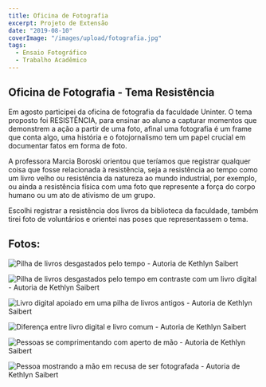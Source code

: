 ```yaml
---
title: Oficina de Fotografia
excerpt: Projeto de Extensão
date: "2019-08-10"
coverImage: "/images/upload/fotografia.jpg"
tags:
  - Ensaio Fotográfico
  - Trabalho Acadêmico
---
```


## Oficina de Fotografia - Tema Resistência

Em agosto participei da oficina de fotografia da faculdade Uninter. O tema proposto foi RESISTÊNCIA, para ensinar ao aluno a capturar momentos que demonstrem a ação a partir de uma foto, afinal uma fotografia é um frame que conta algo, uma história e o fotojornalismo tem um papel crucial em documentar fatos em forma de foto.

A professora Marcia Boroski orientou que teríamos que registrar qualquer coisa que fosse relacionada à resistência, seja a resistência ao tempo como um livro velho ou resistência da natureza ao mundo industrial, por exemplo, ou ainda a resistência física com uma foto que represente a força do corpo humano ou um ato de ativismo de um grupo.

Escolhi registrar a resistência dos livros da biblioteca da faculdade, também tirei foto de voluntários e orientei nas poses que representassem o tema.

## Fotos:

![Pilha de livros desgastados pelo tempo - Autoria de Kethlyn Saibert](/images/upload/oficina-de-fotografia-01.jpg "Pilha de livros desgastados pelo tempo - Autoria de Kethlyn Saibert")

![Pilha de livros desgastados pelo tempo em contraste com um livro digital - Autoria de Kethlyn Saibert](/images/upload/oficina-de-fotografia-02.jpg "Pilha de livros desgastados pelo tempo em contraste com um livro digital - Autoria de Kethlyn Saibert")

![Livro digital apoiado em uma pilha de livros antigos - Autoria de Kethlyn Saibert](/images/upload/oficina-de-fotografia-03.jpg "Livro digital apoiado em uma pilha de livros antigos - Autoria de Kethlyn Saibert")

![Diferença entre livro digital e livro comum - Autoria de Kethlyn Saibert](/images/upload/oficina-de-fotografia-04.jpg "Diferença entre livro digital e livro comum - Autoria de Kethlyn Saibert")

![Pessoas se comprimentando com aperto de mão - Autoria de Kethlyn Saibert](/images/upload/oficina-de-fotografia-05.jpg "Pessoas se comprimentando com aperto de mão - Autoria de Kethlyn Saibert")

![Pessoa mostrando a mão em recusa de ser fotografada - Autoria de Kethlyn Saibert](/images/upload/oficina-de-fotografia-06.jpg "Pessoa mostrando a mão em recusa de ser fotografada - Autoria de Kethlyn Saibert")
